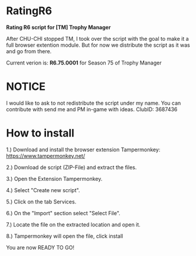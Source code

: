 # RatingR6
<b>Rating R6 script for [TM] Trophy Manager</b>

After CHU-CHI stopped TM, I took over the script with the goal to make it a full browser extention module.
But for now we distribute the script as it was and go from there.

Current verion is: <b>R6.75.0001</b> for Season 75 of Trophy Manager

# NOTICE 
I would like to ask to not redistribute the script under my name. You can contribute with send me and PM in-game with ideas.
ClubID: 3687436

# How to install
1.) Download and install the browser extension Tampermonkey: https://www.tampermonkey.net/</p>
2.) Download de script (ZIP-File) and extract the files.</p>
3.) Open the Extension Tampermonkey.</p>
4.) Select "Create new script".</p>
5.) Click on the tab Services.</p>
6.) On the "Import" section select "Select File".</p>
7.) Locate the file on the extracted location and open it.</p>
8.) Tampermonkey will open the file, click install</p>
</p>
You are now READY TO GO!</p>
